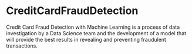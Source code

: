 # CreditCardFraudDetection
Credit Card Fraud Detection with Machine Learning is a process of data investigation by a Data Science team and the development of a model that will provide the best results in revealing and preventing fraudulent transactions.
